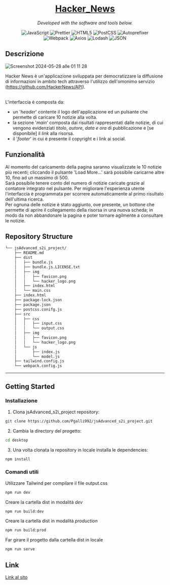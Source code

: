 <h1 align="center"><a href="https://pg-technews.netlify.app/">Hacker_News</a></h1>

<p align="center">
		<em>Developed with the software and tools below.</em>
</p>
<p align="center">
	<img src="https://img.shields.io/badge/JavaScript-F7DF1E.svg?style=flat&logo=JavaScript&logoColor=black" alt="JavaScript">
	<img src="https://img.shields.io/badge/Prettier-F7B93E.svg?style=flat&logo=Prettier&logoColor=black" alt="Prettier">
	<img src="https://img.shields.io/badge/HTML5-E34F26.svg?style=flat&logo=HTML5&logoColor=white" alt="HTML5">
	<img src="https://img.shields.io/badge/PostCSS-DD3A0A.svg?style=flat&logo=PostCSS&logoColor=white" alt="PostCSS">
	<img src="https://img.shields.io/badge/Autoprefixer-DD3735.svg?style=flat&logo=Autoprefixer&logoColor=white" alt="Autoprefixer">
	<br>
	<img src="https://img.shields.io/badge/Webpack-8DD6F9.svg?style=flat&logo=Webpack&logoColor=black" alt="Webpack">
	<img src="https://img.shields.io/badge/Axios-5A29E4.svg?style=flat&logo=Axios&logoColor=white" alt="Axios">
	<img src="https://img.shields.io/badge/Lodash-3492FF.svg?style=flat&logo=Lodash&logoColor=white" alt="Lodash">
	<img src="https://img.shields.io/badge/JSON-000000.svg?style=flat&logo=JSON&logoColor=white" alt="JSON">
</p>

## Descrizione

![Screenshot 2024-05-28 alle 01 11 28](https://github.com/Pgalli992/jsAdvanced_s2i_project/assets/106709635/692b7131-9b12-450c-b7ee-f975f9ea73e3)


Hacker News è un'applicazione sviluppata per democratizzare la diffusione di informazioni in ambito tech attraverso l'utilizzo dell'omonimo servizio <a href="https://github.com/HackerNews/API">(https://github.com/HackerNews/API).</a><br />
<br />



L'interfaccia è composta da: <br />

- un '_header_' contente il logo dell'applicazione ed un pulsante che permette di caricare 10 notizie alla volta.<br />
- la sezione '_main_' composta dai risultati rappresentati dalle notizie, di cui vengono evidenziati _titolo_, _autore_, _data e ora_ di pubblicazione e [se disponibile] il _link_ alla risorsa.<br />
- il '_footer_' in cui è presente il copyright e i link ai social.

<h2>Funzionalità</h2>
Al momento del caricamento della pagina saranno visualizzate le 10 notizie più recenti; cliccando il pulsante 'Load More...' sarà possibile caricarne altre 10, fino ad un massimo di 500.<br />
Sarà possibile tenere conto del numero di notizie caricate grazie al contatore integrato nel pulsante. Per migliorare l'esperienza utente l'interfaccia è programmata per scorrere automaticamente al primo risultato dell'ultima ricerca.<br />
Per ognuna delle notizie è stato aggiunto, ove presente, un bottone che permette di aprire il collegamento della risorsa in una nuova scheda; in modo da non abbandonare la pagina e poter tornare agilmente a consultare le notizie.

## Repository Structure

```sh
└── jsAdvanced_s2i_project/
    ├── README.md
    ├── dist
    │   ├── bundle.js
    │   ├── bundle.js.LICENSE.txt
    │   ├── img
    │   │   ├── favicon.png
    │   │   └── hacker_logo.png
    │   ├── index.html
    │   └── main.css
    ├── index.html
    ├── package-lock.json
    ├── package.json
    ├── postcss.conifg.js
    ├── src
    │   ├── css
    │   │   ├── input.css
    │   │   └── output.css
    │   ├── img
    │   │   ├── favicon.png
    │   │   └── hacker_logo.png
    │   └── js
    │       ├── index.js
    │       └── model.js
    ├── tailwind.config.js
    └── webpack.config.js
```

---

## Getting Started

### Installazione

1. Clona jsAdvanced_s2i_project repository:

```sh
git clone https://github.com/Pgalli992/jsAdvanced_s2i_project.git
```

2. Cambia la directory del progetto:

```sh
cd desktop
```

3. Una volta clonata la repository in locale installa le dependencies:

```sh
npm install
```

### Comandi utili

Utilizzare Tailwind per compilare il file output.css

```sh
npm run dev
```

Creare la cartella dist in modalità _dev_

```sh
npm run build:dev
```

Creare la cartella dist in modalità _production_

```sh
npm run build:prod
```

Far girare il progetto dalla cartella dist in locale

```sh
npm run serve
```

## Link

<a href="https://pg-technews.netlify.app/">Link al sito</a>
